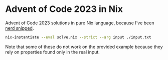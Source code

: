 # Advent of Code 2023 in Nix

Advent of Code 2023 solutions in pure Nix language, because I've been [nerd snipped](https://twitter.com/DeterminateSys/status/1731051201741926435).

```bash
nix-instantiate --eval solve.nix --strict --arg input ./input.txt
```

Note that some of these do not work on the provided example because they rely on properties found only in the real input.
